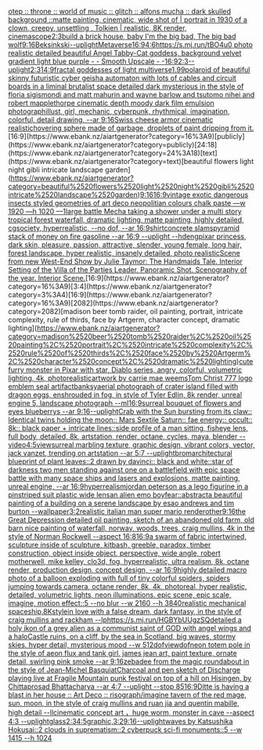 [otep :: throne :: world of music :: glitch :: alfons mucha :: dark skulled background ::](https://www.ebank.nz/aiartgenerator?category=otep%2520%3A%3A%2520throne%2520%3A%3A%2520world%2520of%2520music%2520%3A%3A%2520glitch%2520%3A%3A%2520alfons%2520mucha%2520%3A%3A%2520dark%2520skulled%2520background%2520%3A%3A)[matte painting, cinematic, wide shot of | portrait in 1930 of a clown, creepy, unsettling , Tolkien | realistic, 8K render, cinemascope](https://www.ebank.nz/aiartgenerator?category=matte%2520painting%2C%2520cinematic%2C%2520wide%2520shot%2520of%2520%7C%2520portrait%2520in%25201930%2520of%2520a%2520clown%2C%2520creepy%2C%2520unsettling%2520%2C%2520Tolkien%2520%7C%2520realistic%2C%25208K%2520render%2C%2520cinemascope)[2:3](https://www.ebank.nz/aiartgenerator?category=2%3A3)[build a brick house, baby I'm the big bad, The big bad wolf](https://www.ebank.nz/aiartgenerator?category=build%2520a%2520brick%2520house%2C%2520baby%2520I%27m%2520the%2520big%2520bad%2C%2520The%2520big%2520bad%2520wolf)[9:16](https://www.ebank.nz/aiartgenerator?category=9%3A16)[Beksinkski](https://www.ebank.nz/aiartgenerator?category=Beksinkski)[](https://www.ebank.nz/aiartgenerator?category=)[--uplight](https://www.ebank.nz/aiartgenerator?category=--uplight)[Metaverse](https://www.ebank.nz/aiartgenerator?category=Metaverse)[16:9](https://www.ebank.nz/aiartgenerator?category=16%3A9)[4:6](https://www.ebank.nz/aiartgenerator?category=4%3A6)[https://s.mj.run/tBO4u0  photo realistic detailed beautiful Angel Tabby-Cat goddess, background velvet gradient light blue purple - - Smooth Upscale - -](https://www.ebank.nz/aiartgenerator?category=https%3A//s.mj.run/tBO4u0%2520%2520photo%2520realistic%2520detailed%2520beautiful%2520Angel%2520Tabby-Cat%2520goddess%2C%2520background%2520velvet%2520gradient%2520light%2520blue%2520purple%2520-%2520-%2520Smooth%2520Upscale%2520-%2520-)[16:9](https://www.ebank.nz/aiartgenerator?category=16%3A9)[2:3](https://www.ebank.nz/aiartgenerator?category=2%3A3)[--uplight](https://www.ebank.nz/aiartgenerator?category=--uplight)[2:3](https://www.ebank.nz/aiartgenerator?category=2%3A3)[14:9](https://www.ebank.nz/aiartgenerator?category=14%3A9)[fractal goddesses of light multiverse](https://www.ebank.nz/aiartgenerator?category=fractal%2520goddesses%2520of%2520light%2520multiverse)[1.99](https://www.ebank.nz/aiartgenerator?category=1.99)[polaroid of beautiful skinny futuristic cyber geisha automaton with lots of cables and circuit boards in a liminal brutalist space detailed dark mysterious in the style of floria sigismondi and matt mahurin and wayne barlow and tsutomo nihei and robert mapplethorpe cinematic depth moody dark film emulsion photograph](https://www.ebank.nz/aiartgenerator?category=polaroid%2520of%2520beautiful%2520skinny%2520futuristic%2520cyber%2520geisha%2520automaton%2520with%2520lots%2520of%2520cables%2520and%2520circuit%2520boards%2520in%2520a%2520liminal%2520brutalist%2520space%2520detailed%2520dark%2520mysterious%2520in%2520the%2520style%2520of%2520floria%2520sigismondi%2520and%2520matt%2520mahurin%2520and%2520wayne%2520barlow%2520and%2520tsutomo%2520nihei%2520and%2520robert%2520mapplethorpe%2520cinematic%2520depth%2520moody%2520dark%2520film%2520emulsion%2520photograph)[illust, girl, mechanic, cyberpunk, rhythmical, imagination, colorful, detail drawing, --ar 9:16](https://www.ebank.nz/aiartgenerator?category=illust%2C%2520girl%2C%2520mechanic%2C%2520cyberpunk%2C%2520rhythmical%2C%2520imagination%2C%2520colorful%2C%2520detail%2520drawing%2C%2520--ar%25209%3A16)[Swiss cheese armor cinematic realistic](https://www.ebank.nz/aiartgenerator?category=Swiss%2520cheese%2520armor%2520cinematic%2520realistic)[hovering sphere made of garbage, droplets of paint dripping from it.](https://www.ebank.nz/aiartgenerator?category=hovering%2520sphere%2520made%2520of%2520garbage%2C%2520droplets%2520of%2520paint%2520dripping%2520from%2520it.)[16:9](https://www.ebank.nz/aiartgenerator?category=16%3A9)[publicly](https://www.ebank.nz/aiartgenerator?category=publicly)[24:18](https://www.ebank.nz/aiartgenerator?category=24%3A18)[text](https://www.ebank.nz/aiartgenerator?category=text)[beautiful flowers light night gibli intricate landscape garden](https://www.ebank.nz/aiartgenerator?category=beautiful%2520flowers%2520light%2520night%2520gibli%2520intricate%2520landscape%2520garden)[9:16](https://www.ebank.nz/aiartgenerator?category=9%3A16)[16:9](https://www.ebank.nz/aiartgenerator?category=16%3A9)[vintage exotic dangerous insects styled geometries of art deco neopolitian colours chalk paste —w 1920 —h 1020 —](https://www.ebank.nz/aiartgenerator?category=vintage%2520exotic%2520dangerous%2520insects%2520styled%2520geometries%2520of%2520art%2520deco%2520neopolitian%2520colours%2520chalk%2520paste%2520%E2%80%94w%25201920%2520%E2%80%94h%25201020%2520%E2%80%94)[1](https://www.ebank.nz/aiartgenerator?category=1)[large battle Mecha taking a shower under a multi story tropical forest waterfall, dramatic lighting, matte painting, highly detailed, cgsociety, hyperrealistic, --no dof, --ar 16:9](https://www.ebank.nz/aiartgenerator?category=large%2520battle%2520Mecha%2520taking%2520a%2520shower%2520under%2520a%2520multi%2520story%2520tropical%2520forest%2520waterfall%2C%2520dramatic%2520lighting%2C%2520matte%2520painting%2C%2520highly%2520detailed%2C%2520cgsociety%2C%2520hyperrealistic%2C%2520--no%2520dof%2C%2520--ar%252016%3A9)[shirt](https://www.ebank.nz/aiartgenerator?category=shirt)[concrete slams](https://www.ebank.nz/aiartgenerator?category=concrete%2520slams)[pyramid stack of money on fire gasoline --ar 16:9 --uplight --hd](https://www.ebank.nz/aiartgenerator?category=pyramid%2520stack%2520of%2520money%2520on%2520fire%2520gasoline%2520--ar%252016%3A9%2520--uplight%2520--hd)[eng](https://www.ebank.nz/aiartgenerator?category=eng)[pixar princess, dark skin, pleasure, passion, attractive, slender, young female, long hair, forest landscape, hyper realistic, insanely detailed, photo realistic](https://www.ebank.nz/aiartgenerator?category=pixar%2520princess%2C%2520dark%2520skin%2C%2520pleasure%2C%2520passion%2C%2520attractive%2C%2520slender%2C%2520young%2520female%2C%2520long%2520hair%2C%2520forest%2520landscape%2C%2520hyper%2520realistic%2C%2520insanely%2520detailed%2C%2520photo%2520realistic)[Scene from new West-End Show by Julie Taymor: The Handmaids Tale. Interior Setting of the Villa of the Parties Leader. Panoramic Shot. Scenography of the year. Interior Scene.](https://www.ebank.nz/aiartgenerator?category=Scene%2520from%2520new%2520West-End%2520Show%2520by%2520Julie%2520Taymor%3A%2520The%2520Handmaids%2520Tale.%2520Interior%2520Setting%2520of%2520the%2520Villa%2520of%2520the%2520Parties%2520Leader.%2520Panoramic%2520Shot.%2520Scenography%2520of%2520the%2520year.%2520Interior%2520Scene.)[16:9](https://www.ebank.nz/aiartgenerator?category=16%3A9)[3:4](https://www.ebank.nz/aiartgenerator?category=3%3A4)[16:9](https://www.ebank.nz/aiartgenerator?category=16%3A9)[2082](https://www.ebank.nz/aiartgenerator?category=2082)[madison beer tomb raider, oil painting, portrait, intricate complexity, rule of thirds, face by Artgerm, character concept, dramatic lighting](https://www.ebank.nz/aiartgenerator?category=madison%2520beer%2520tomb%2520raider%2C%2520oil%2520painting%2C%2520portrait%2C%2520intricate%2520complexity%2C%2520rule%2520of%2520thirds%2C%2520face%2520by%2520Artgerm%2C%2520character%2520concept%2C%2520dramatic%2520lighting)[cute furry monster in Pixar with star, Diablo series, angry, colorful, volumetric lighting, 4k, photorealistic](https://www.ebank.nz/aiartgenerator?category=cute%2520furry%2520monster%2520in%2520Pixar%2520with%2520star%2C%2520Diablo%2520series%2C%2520angry%2C%2520colorful%2C%2520volumetric%2520lighting%2C%25204k%2C%2520photorealistic)[artwork by carrie mae weems](https://www.ebank.nz/aiartgenerator?category=artwork%2520by%2520carrie%2520mae%2520weems)[Tom Christ  777  logo emblem seal artifact](https://www.ebank.nz/aiartgenerator?category=Tom%2520Christ%2520%2520777%2520%2520logo%2520emblem%2520seal%2520artifact)[banksy](https://www.ebank.nz/aiartgenerator?category=banksy)[](https://www.ebank.nz/aiartgenerator?category=)[aerial photograph of crater island filled with dragon eggs, enshrouded in fog, in style of Tyler Edlin, 8k render, unreal engine 5, landscape photograph --ml](https://www.ebank.nz/aiartgenerator?category=aerial%2520photograph%2520of%2520crater%2520island%2520filled%2520with%2520dragon%2520eggs%2C%2520enshrouded%2520in%2520fog%2C%2520in%2520style%2520of%2520Tyler%2520Edlin%2C%25208k%2520render%2C%2520unreal%2520engine%25205%2C%2520landscape%2520photograph%2520--ml)[16:9](https://www.ebank.nz/aiartgenerator?category=16%3A9)[surreal bouquet of flowers and eyes blueberrys  --ar 9:16](https://www.ebank.nz/aiartgenerator?category=surreal%2520bouquet%2520of%2520flowers%2520and%2520eyes%2520blueberrys%2520%2520--ar%25209%3A16)[--uplight](https://www.ebank.nz/aiartgenerator?category=--uplight)[Crab with the Sun bursting from its claw:: Identical twins holding the moon:: Mars Sextile Saturn:: fae energy:: occult:: 8k:: black paper + intricate lines::](https://www.ebank.nz/aiartgenerator?category=Crab%2520with%2520the%2520Sun%2520bursting%2520from%2520its%2520claw%3A%3A%2520Identical%2520twins%2520holding%2520the%2520moon%3A%3A%2520Mars%2520Sextile%2520Saturn%3A%3A%2520fae%2520energy%3A%3A%2520occult%3A%3A%25208k%3A%3A%2520black%2520paper%2520%2B%2520intricate%2520lines%3A%3A)[side profile of a man sitting, fisheye lens, full body, detailed, 8k, artstation, render, octane, cycles, maya, blender --video](https://www.ebank.nz/aiartgenerator?category=side%2520profile%2520of%2520a%2520man%2520sitting%2C%2520fisheye%2520lens%2C%2520full%2520body%2C%2520detailed%2C%25208k%2C%2520artstation%2C%2520render%2C%2520octane%2C%2520cycles%2C%2520maya%2C%2520blender%2520--video)[4:5](https://www.ebank.nz/aiartgenerator?category=4%3A5)[view](https://www.ebank.nz/aiartgenerator?category=view)[surreal marbling texture, graphic design, vibrant colors, vector, jack vanzet, trending on artstation --ar 5:7 --uplight](https://www.ebank.nz/aiartgenerator?category=surreal%2520marbling%2520texture%2C%2520graphic%2520design%2C%2520vibrant%2520colors%2C%2520vector%2C%2520jack%2520vanzet%2C%2520trending%2520on%2520artstation%2520--ar%25205%3A7%2520--uplight)[brom](https://www.ebank.nz/aiartgenerator?category=brom)[architectural blueprint of plant leaves::2 drawn by davinci:: black and white::](https://www.ebank.nz/aiartgenerator?category=architectural%2520blueprint%2520of%2520plant%2520leaves%3A%3A2%2520drawn%2520by%2520davinci%3A%3A%2520black%2520and%2520white%3A%3A)[star of darkness two men standing against one on a battlefield with epic space battle with many space ships and lasers and explosions, matte painting, unreal engine, --ar 16:9](https://www.ebank.nz/aiartgenerator?category=star%2520of%2520darkness%2520two%2520men%2520standing%2520against%2520one%2520on%2520a%2520battlefield%2520with%2520epic%2520space%2520battle%2520with%2520many%2520space%2520ships%2520and%2520lasers%2520and%2520explosions%2C%2520matte%2520painting%2C%2520unreal%2520engine%2C%2520--ar%252016%3A9)[hyperrealism](https://www.ebank.nz/aiartgenerator?category=hyperrealism)[jordan peterson as a lego figurine in a pinstriped suit plastic wide lens](https://www.ebank.nz/aiartgenerator?category=jordan%2520peterson%2520as%2520a%2520lego%2520figurine%2520in%2520a%2520pinstriped%2520suit%2520plastic%2520wide%2520lens)[an alien emo boy](https://www.ebank.nz/aiartgenerator?category=an%2520alien%2520emo%2520boy)[fear::abstract](https://www.ebank.nz/aiartgenerator?category=fear%3A%3Aabstract)[a beautiful painting of a building on a serene landscape by esao andrews and tim burton --wallpaper](https://www.ebank.nz/aiartgenerator?category=a%2520beautiful%2520painting%2520of%2520a%2520building%2520on%2520a%2520serene%2520landscape%2520by%2520esao%2520andrews%2520and%2520tim%2520burton%2520--wallpaper)[3:2](https://www.ebank.nz/aiartgenerator?category=3%3A2)[realistic italian man super mario render](https://www.ebank.nz/aiartgenerator?category=realistic%2520italian%2520man%2520super%2520mario%2520render)[other](https://www.ebank.nz/aiartgenerator?category=other)[9:16](https://www.ebank.nz/aiartgenerator?category=9%3A16)[the Great Depression detailed oil painting, sketch of an abandoned old farm, old barn nice painting of waterfall, norway, woods, trees, craig mullins, 4k in the style of Norman Rockwell --aspect 16:8](https://www.ebank.nz/aiartgenerator?category=the%2520Great%2520Depression%2520detailed%2520oil%2520painting%2C%2520sketch%2520of%2520an%2520abandoned%2520old%2520farm%2C%2520old%2520barn%2520nice%2520painting%2520of%2520waterfall%2C%2520norway%2C%2520woods%2C%2520trees%2C%2520craig%2520mullins%2C%25204k%2520in%2520the%2520style%2520of%2520Norman%2520Rockwell%2520--aspect%252016%3A8)[16:9](https://www.ebank.nz/aiartgenerator?category=16%3A9)[a swarm of fabric intertwined, sculpture inside of sculpture, kitbash, greeble, paradox, timber construction, object inside object, perspective, wide angle, robert motherwell, mike kelley, clo3d, fog, hyperrealistic, ultra realism, 8k, octane render, production design, concept design, --ar 16:9](https://www.ebank.nz/aiartgenerator?category=a%2520swarm%2520of%2520fabric%2520intertwined%2C%2520sculpture%2520inside%2520of%2520sculpture%2C%2520kitbash%2C%2520greeble%2C%2520paradox%2C%2520timber%2520construction%2C%2520object%2520inside%2520object%2C%2520perspective%2C%2520wide%2520angle%2C%2520robert%2520motherwell%2C%2520mike%2520kelley%2C%2520clo3d%2C%2520fog%2C%2520hyperrealistic%2C%2520ultra%2520realism%2C%25208k%2C%2520octane%2520render%2C%2520production%2520design%2C%2520concept%2520design%2C%2520--ar%252016%3A9)[highly detailed macro photo of a balloon exploding with full of tiny colorful spiders, spiders jumping towards camera, octane render, 8k, 4k, photoreal, hyper realistic, detailed, volumetric lights, neon illuminations. epic scene, epic scale, imagine, motion effect::5 --no blur --w 2160 --h 3840](https://www.ebank.nz/aiartgenerator?category=highly%2520detailed%2520macro%2520photo%2520of%2520a%2520balloon%2520exploding%2520with%2520full%2520of%2520tiny%2520colorful%2520spiders%2C%2520spiders%2520jumping%2520towards%2520camera%2C%2520octane%2520render%2C%25208k%2C%25204k%2C%2520photoreal%2C%2520hyper%2520realistic%2C%2520detailed%2C%2520volumetric%2520lights%2C%2520neon%2520illuminations.%2520epic%2520scene%2C%2520epic%2520scale%2C%2520imagine%2C%2520motion%2520effect%3A%3A5%2520--no%2520blur%2520--w%25202160%2520--h%25203840)[realistic mechanical spaceship,8K](https://www.ebank.nz/aiartgenerator?category=realistic%2520mechanical%2520spaceship%2C8K)[style](https://www.ebank.nz/aiartgenerator?category=style)[in love with a false dream, dark fantasy, in the style of craig mullins and rackham --lp](https://www.ebank.nz/aiartgenerator?category=in%2520love%2520with%2520a%2520false%2520dream%2C%2520dark%2520fantasy%2C%2520in%2520the%2520style%2520of%2520craig%2520mullins%2520and%2520rackham%2520--lp)[<https://s.mj.run/HGBYbUUgzSQ>](https://www.ebank.nz/aiartgenerator?category=%3Chttps%3A//s.mj.run/HGBYbUUgzSQ%3E)[detailed,](https://www.ebank.nz/aiartgenerator?category=detailed%2C)[a holy ikon of a grey alien as a communist saint of GOD with angel wings and a halo](https://www.ebank.nz/aiartgenerator?category=a%2520holy%2520ikon%2520of%2520a%2520grey%2520alien%2520as%2520a%2520communist%2520saint%2520of%2520GOD%2520with%2520angel%2520wings%2520and%2520a%2520halo)[Castle ruins, on a cliff,  by the sea in Scotland, big waves, stormy skies, hyper detail, mysterious mood --w 512](https://www.ebank.nz/aiartgenerator?category=Castle%2520ruins%2C%2520on%2520a%2520cliff%2C%2520%2520by%2520the%2520sea%2520in%2520Scotland%2C%2520big%2520waves%2C%2520stormy%2520skies%2C%2520hyper%2520detail%2C%2520mysterious%2520mood%2520--w%2520512)[dof](https://www.ebank.nz/aiartgenerator?category=dof)[view](https://www.ebank.nz/aiartgenerator?category=view)[dof](https://www.ebank.nz/aiartgenerator?category=dof)[neon totem pole in the style of aeon flux and tank girl, james jean art, paint texture, ornate detail, swirling pink smoke --ar 9:16](https://www.ebank.nz/aiartgenerator?category=neon%2520totem%2520pole%2520in%2520the%2520style%2520of%2520aeon%2520flux%2520and%2520tank%2520girl%2C%2520james%2520jean%2520art%2C%2520paint%2520texture%2C%2520ornate%2520detail%2C%2520swirling%2520pink%2520smoke%2520--ar%25209%3A16)[zebadee from the magic roundabout in the style of Jean-Michel Basquiat](https://www.ebank.nz/aiartgenerator?category=zebadee%2520from%2520the%2520magic%2520roundabout%2520in%2520the%2520style%2520of%2520Jean-Michel%2520Basquiat)[Charcoal and pen sketch of Discharge playing live at Fragile Mountain punk festival on top of a hill on Hisingen, by Chittaprosad Bhattacharya --ar 4:7 --uplight --stop 85](https://www.ebank.nz/aiartgenerator?category=Charcoal%2520and%2520pen%2520sketch%2520of%2520Discharge%2520playing%2520live%2520at%2520Fragile%2520Mountain%2520punk%2520festival%2520on%2520top%2520of%2520a%2520hill%2520on%2520Hisingen%2C%2520by%2520Chittaprosad%2520Bhattacharya%2520--ar%25204%3A7%2520--uplight%2520--stop%252085)[16:9](https://www.ebank.nz/aiartgenerator?category=16%3A9)[Ditte is having a blast in her house :: Art Deco :: risograph](https://www.ebank.nz/aiartgenerator?category=Ditte%2520is%2520having%2520a%2520blast%2520in%2520her%2520house%2520%3A%3A%2520Art%2520Deco%2520%3A%3A%2520risograph)[/imagine tavern of the red mage, sun, moon, in the style of craig mullins and ruan jia and quentin mabille, high detail --ll](https://www.ebank.nz/aiartgenerator?category=/imagine%2520tavern%2520of%2520the%2520red%2520mage%2C%2520sun%2C%2520moon%2C%2520in%2520the%2520style%2520of%2520craig%2520mullins%2520and%2520ruan%2520jia%2520and%2520quentin%2520mabille%2C%2520high%2520detail%2520--ll)[](https://www.ebank.nz/aiartgenerator?category=)[cinematic concept art ，huge worm, monster in cave  --aspect 4:3 --uplight](https://www.ebank.nz/aiartgenerator?category=cinematic%2520concept%2520art%2520%EF%BC%8Chuge%2520worm%2C%2520monster%2520in%2520cave%2520%2520--aspect%25204%3A3%2520--uplight)[glass](https://www.ebank.nz/aiartgenerator?category=glass)[2:3](https://www.ebank.nz/aiartgenerator?category=2%3A3)[4:5](https://www.ebank.nz/aiartgenerator?category=4%3A5)[graphic,](https://www.ebank.nz/aiartgenerator?category=graphic%2C)[3:2](https://www.ebank.nz/aiartgenerator?category=3%3A2)[9:16](https://www.ebank.nz/aiartgenerator?category=9%3A16)[--uplight](https://www.ebank.nz/aiartgenerator?category=--uplight)[waves by Katsushika Hokusai::2 clouds in suprematism::2 cyberpuck sci-fi monuments::5 --w 1415 --h 1024](https://www.ebank.nz/aiartgenerator?category=waves%2520by%2520Katsushika%2520Hokusai%3A%3A2%2520clouds%2520in%2520suprematism%3A%3A2%2520cyberpuck%2520sci-fi%2520monuments%3A%3A5%2520--w%25201415%2520--h%25201024)